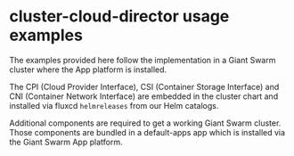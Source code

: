 # cluster-cloud-director usage examples

The examples provided here follow the implementation in a Giant Swarm cluster where the App platform is installed.

The CPI (Cloud Provider Interface), CSI (Container Storage Interface) and CNI (Container Network Interface) are embedded in the cluster chart and installed via fluxcd `helmreleases` from our Helm catalogs.

Additional components are required to get a working Giant Swarm cluster. Those components are bundled in a default-apps app which is installed via the Giant Swarm App platform.